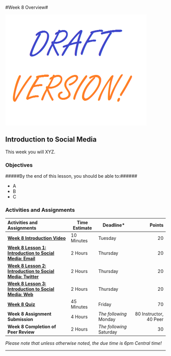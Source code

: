 #Week 8 Overview#

![Draft](../images/Draft_Version_picture.png)

## Introduction to Social Media ##

This week you will XYZ.

### Objectives ###

#####By the end of this lesson, you should be able to:######

- A
- B 
- C

### Activities and Assignments ###

|Activities and Assignments | Time Estimate | Deadline* | Points|
|:------| -----|-------|----------:|
|**[Week 8 Introduction Video][wv]** |10 Minutes|Tuesday|20|
|**[Week 8 Lesson 1: Introduction to Social Media: Email](lesson1.md)**| 2 Hours |Thursday| 20|
|**[Week 8 Lesson 2: Introduction to Social Media: Twitter](lesson2.md)**| 2 Hours | Thursday | 20 |
|**[Week 8 Lesson 3: Introduction to Social Media: Web](lesson3.md)**| 2 Hours | Thursday| 20 |
|**[Week 8 Quiz][wq]**| 45 Minutes | Friday | 70|
|**Week 8 Assignment Submission**| 4 Hours | *The following* Monday | 80 Instructor, 40 Peer | 
|**Week 8 Completion of Peer Review**| 2 Hours | *The following* Saturday | 30 | 

*Please note that unless otherwise noted, the due time is 6pm Central time!*

----------
[wv]: https://mediaspace.illinois.edu/media/
[wq]: https://learn.illinois.edu/mod/quiz/
